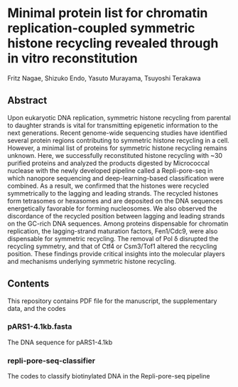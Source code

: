 # Minimal protein list for chromatin replication-coupled symmetric histone recycling revealed through in vitro reconstitution
Fritz Nagae, Shizuko Endo, Yasuto Murayama, Tsuyoshi Terakawa

## Abstract
Upon eukaryotic DNA replication, symmetric histone recycling from parental to daughter strands is vital for transmitting epigenetic information to the next generations. Recent genome-wide sequencing studies have identified several protein regions contributing to symmetric histone recycling in a cell. However, a minimal list of proteins for symmetric histone recycling remains unknown. Here, we successfully reconstituted histone recycling with ~30 purified proteins and analyzed the products digested by Micrococcal nuclease with the newly developed pipeline called a Repli-pore-seq in which nanopore sequencing and deep-learning-based classification were combined. As a result, we confirmed that the histones were recycled symmetrically to the lagging and leading strands. The recycled histones form tetrasomes or hexasomes and are deposited on the DNA sequences energetically favorable for forming nucleosomes. We also observed the discordance of the recycled position between lagging and leading strands on the GC-rich DNA sequences. Among proteins dispensable for chromatin replication, the lagging-strand maturation factors, Fen1/Cdc9, were also dispensable for symmetric recycling. The removal of Pol δ disrupted the recycling symmetry, and that of Ctf4 or Csm3/Tof1 altered the recycling position. These findings provide critical insights into the molecular players and mechanisms underlying symmetric histone recycling.

## Contents
This repository contains PDF file for the manuscript, the supplementary data, and the codes

### pARS1-4.1kb.fasta
The DNA sequence for pARS1-4.1kb

### repli-pore-seq-classifier
The codes to classify biotinylated DNA in the Repli-pore-seq pipeline
